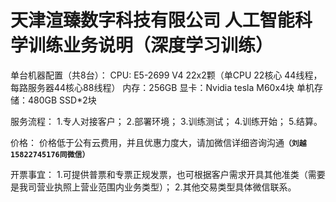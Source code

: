 

天津渲臻数字科技有限公司
人工智能科学训练业务说明（深度学习训练）
======================================
单台机器配置（共8台）：
CPU: E5-2699 V4 22x2颗（单CPU 22核心 44线程，每路服务器44核心88线程）
内存：256GB
显卡：Nvidia tesla M60x4块
单机存储：480GB SSD*2块 

服务流程：
1.专人对接客户；
2.部署环境；
3.训练测试；
4.训练开始；
5.结算。

价格：
价格低于公有云费用，并且优惠力度大，请加微信详细咨询沟通<b>`（刘越 15822745176同微信）` </b> 

开票事宜：
1.可提供普票和专票正规发票，也可根据客户需求开具其他准类（需要是我司营业执照上营业范围内业务类型）；
2.其他交易类型具体微信联系。

